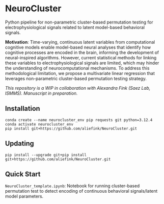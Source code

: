 # NeuroCluster
Python pipeline for non-parametric cluster-based permutation testing for electrophysiological signals related to  latent model-based behavioral signals. 

**Motivation**: Time-varying, continuous latent variables from computational cognitive models enable model-based neural analyses that identify how cognitive processes are encoded in the brain, informing the development of neural-inspired algorithms. However, current statistical methods for linking these variables to electrophysiological signals are limited, which may hinder the understanding of neurocomputational mechanisms. To address this methodological limitation, we propose a multivariate linear regression that leverages non-parametric cluster-based permutation testing strategy.

*This repository is a WIP in collaboration with Alexandra Fink (Saez Lab, ISMMS). Manuscript in preparation.* 

## Installation

```
conda create --name neurocluster_env pip requests git python=3.12.4
conda activate neurocluster_env
pip install git+https://github.com/aliefink/NeuroCluster.git
```

## Updating

```
pip install --upgrade git+pip install git+https://github.com/aliefink/NeuroCluster.git

```

## Quick Start 

```NeuroCluster_template.ipynb```: Notebook for running cluster-based permutation test to detect encoding of continuous behavioral signals/latent model parameters.
